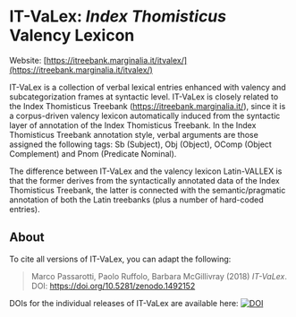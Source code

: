 # IT-VaLex: *Index Thomisticus* Valency Lexicon

Website: [https://itreebank.marginalia.it/itvalex/](https://itreebank.marginalia.it/itvalex/)

IT-VaLex is a collection of verbal lexical entries enhanced with valency and subcategorization frames at syntactic level. IT-VaLex is closely related to the Index Thomisticus Treebank (https://itreebank.marginalia.it/), since it is a corpus-driven valency lexicon automatically induced from the syntactic layer of annotation of the Index Thomisticus Treebank. In the Index Thomisticus Treebank annotation style, verbal arguments are those assigned the following tags: Sb (Subject), Obj (Object), OComp (Object Complement) and Pnom (Predicate Nominal).

The difference between IT-VaLex and the valency lexicon Latin-VALLEX is that the former derives from the syntactically annotated data of the Index Thomisticus Treebank, the latter is connected with the semantic/pragmatic annotation of both the Latin treebanks (plus a number of hard-coded entries).

<!--Support (MySQL) database for *Index Thomisticus* Valency Lexicon.-->

## About

To cite all versions of IT-VaLex, you can adapt the following:

>Marco Passarotti, Paolo Ruffolo, Barbara McGillivray (2018) *IT-VaLex*. DOI: https://doi.org/10.5281/zenodo.1492152

DOIs for the individual releases of IT-VaLex are available here: [![DOI](https://zenodo.org/badge/DOI/10.5281/zenodo.1492152.svg)](https://doi.org/10.5281/zenodo.1492152)



